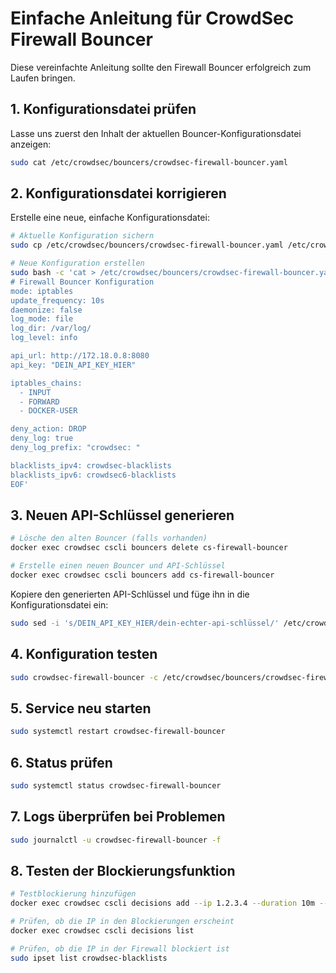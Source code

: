 # Einfache Anleitung für CrowdSec Firewall Bouncer

Diese vereinfachte Anleitung sollte den Firewall Bouncer erfolgreich zum Laufen bringen.

## 1. Konfigurationsdatei prüfen

Lasse uns zuerst den Inhalt der aktuellen Bouncer-Konfigurationsdatei anzeigen:

```bash
sudo cat /etc/crowdsec/bouncers/crowdsec-firewall-bouncer.yaml
```

## 2. Konfigurationsdatei korrigieren

Erstelle eine neue, einfache Konfigurationsdatei:

```bash
# Aktuelle Konfiguration sichern
sudo cp /etc/crowdsec/bouncers/crowdsec-firewall-bouncer.yaml /etc/crowdsec/bouncers/crowdsec-firewall-bouncer.yaml.bak

# Neue Konfiguration erstellen
sudo bash -c 'cat > /etc/crowdsec/bouncers/crowdsec-firewall-bouncer.yaml << EOF
# Firewall Bouncer Konfiguration
mode: iptables
update_frequency: 10s
daemonize: false
log_mode: file
log_dir: /var/log/
log_level: info

api_url: http://172.18.0.8:8080
api_key: "DEIN_API_KEY_HIER"

iptables_chains:
  - INPUT
  - FORWARD
  - DOCKER-USER

deny_action: DROP
deny_log: true
deny_log_prefix: "crowdsec: "

blacklists_ipv4: crowdsec-blacklists
blacklists_ipv6: crowdsec6-blacklists
EOF'
```

## 3. Neuen API-Schlüssel generieren

```bash
# Lösche den alten Bouncer (falls vorhanden)
docker exec crowdsec cscli bouncers delete cs-firewall-bouncer

# Erstelle einen neuen Bouncer und API-Schlüssel
docker exec crowdsec cscli bouncers add cs-firewall-bouncer
```

Kopiere den generierten API-Schlüssel und füge ihn in die Konfigurationsdatei ein:

```bash
sudo sed -i 's/DEIN_API_KEY_HIER/dein-echter-api-schlüssel/' /etc/crowdsec/bouncers/crowdsec-firewall-bouncer.yaml
```

## 4. Konfiguration testen

```bash
sudo crowdsec-firewall-bouncer -c /etc/crowdsec/bouncers/crowdsec-firewall-bouncer.yaml -t
```

## 5. Service neu starten

```bash
sudo systemctl restart crowdsec-firewall-bouncer
```

## 6. Status prüfen

```bash
sudo systemctl status crowdsec-firewall-bouncer
```

## 7. Logs überprüfen bei Problemen

```bash
sudo journalctl -u crowdsec-firewall-bouncer -f
```

## 8. Testen der Blockierungsfunktion

```bash
# Testblockierung hinzufügen
docker exec crowdsec cscli decisions add --ip 1.2.3.4 --duration 10m --reason "Test"

# Prüfen, ob die IP in den Blockierungen erscheint
docker exec crowdsec cscli decisions list

# Prüfen, ob die IP in der Firewall blockiert ist
sudo ipset list crowdsec-blacklists
```
